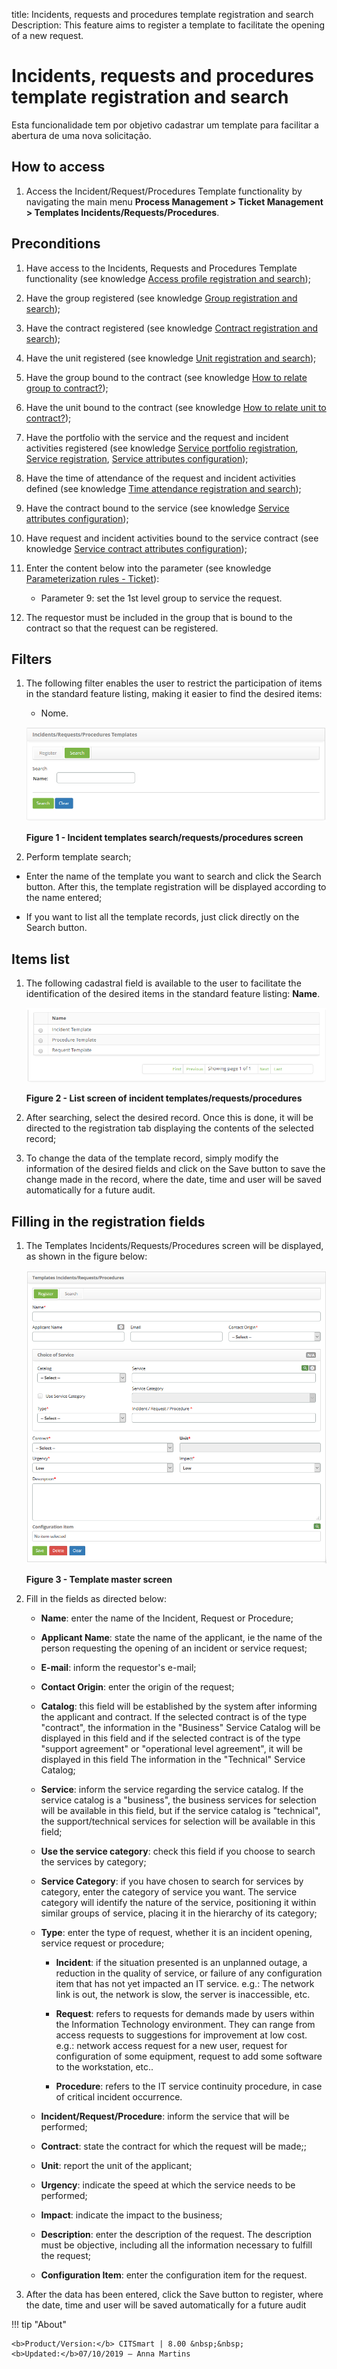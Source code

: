 title: Incidents, requests and procedures template registration and search
Description: This feature aims to register a template to facilitate the opening of a new request.

# Incidents, requests and procedures template registration and search

Esta funcionalidade tem por objetivo cadastrar um template para facilitar a
abertura de uma nova solicitação.

How to access
------------

1.  Access the Incident/Request/Procedures Template functionality by navigating the main menu **Process Management > Ticket Management > Templates Incidents/Requests/Procedures**.

Preconditions
-------------

1.  Have access to the Incidents, Requests and Procedures Template functionality (see knowledge [Access profile registration and search][1]);

2.  Have the group registered (see knowledge [Group registration and search][2]);

3.  Have the contract registered (see knowledge [Contract registration and search][3]);

4.  Have the unit registered (see knowledge [Unit registration and search][4]);

5.  Have the group bound to the contract (see knowledge [How to relate group to contract?][5]);

6.  Have the unit bound to the contract (see knowledge [How to relate unit to contract?][6]);

7.  Have the portfolio with the service and the request and incident activities registered (see knowledge [Service portfolio registration][7], [Service registration][8], [Service attributes configuration][9]);

8.  Have the time of attendance of the request and incident activities defined (see knowledge [Time attendance registration and search][10]);

9.  Have the contract bound to the service (see knowledge [Service attributes configuration][11]);

10. Have request and incident activities bound to the service contract (see knowledge [Service contract attributes configuration][12]);

11. Enter the content below into the parameter (see knowledge [Parameterization rules - Ticket][13]):

    -   Parameter 9: set the 1st level group to service the request.

12.  The requestor must be included in the group that is bound to the contract so that the request can be registered.

Filters
-------

1.  The following filter enables the user to restrict the participation of items in the standard feature listing, making it easier to find the desired items:

    -   Nome.

    ![template](images/template-incident-1.png)

    **Figure 1 - Incident templates search/requests/procedures screen**

2.  Perform template search;

-   Enter the name of the template you want to search and click the Search button. After this, the template registration will be displayed according to the name entered;

-   If you want to list all the template records, just click directly on the Search button.

Items list
-----------------

1.  The following cadastral field is available to the user to facilitate the identification of the desired items in the standard feature listing: **Name**.

    ![template](images/template-incident-2.png)

    **Figure 2 - List screen of incident templates/requests/procedures**

2.  After searching, select the desired record. Once this is done, it will be directed to the registration tab displaying the contents of the selected record;

3.  To change the data of the template record, simply modify the information of the desired fields and click on the Save button to save the change made in the record, where the date, time and user will be saved automatically for a future audit.

Filling in the registration fields
-----------------------------------

1.  The Templates Incidents/Requests/Procedures screen will be displayed, as shown in the figure below:
    
    ![template](images/template-incident-3.png)

    **Figure 3 - Template master screen**

2.  Fill in the fields as directed below:

    -   **Name**: enter the name of the Incident, Request or Procedure;

    -   **Applicant Name**: state the name of the applicant, ie the name of the person requesting the opening of an incident or service request;

    -   **E-mail**: inform the requestor's e-mail;

    -   **Contact Origin**: enter the origin of the request;

    -   **Catalog**: this field will be established by the system after informing the applicant and contract. If the selected contract is of the type "contract", the information in the "Business" Service Catalog will be displayed in this field and if the selected contract is of the type "support agreement" or "operational level agreement", it will be displayed in this field The information in the "Technical" Service Catalog;

    -   **Service**: inform the service regarding the service catalog. If the service catalog is a "business", the business services for selection will be available in this field, but if the service catalog is "technical", the support/technical services for selection will be available in this field;

    -   **Use the service category**: check this field if you choose to search the services by category;

    -   **Service Category**: if you have chosen to search for services by category, enter the category of service you want. The service category will identify the nature of the service, positioning it within similar groups of service, placing it in the hierarchy of its category;

    -   **Type**: enter the type of request, whether it is an incident opening, service request or procedure;

        -   **Incident**: if the situation presented is an unplanned outage, a reduction in the quality of service, or failure of any configuration item that has not yet impacted an IT service. e.g.: The network link is out, the network is slow, the server is inaccessible, etc.

        -   **Request**: refers to requests for demands made by users within the Information Technology environment. They can range from access requests to suggestions for improvement at low cost. e.g.: network access request for a new user, request for configuration of some equipment, request to add some software to the workstation, etc..

        -   **Procedure**: refers to the IT service continuity procedure, in case of critical incident occurrence.

    -   **Incident/Request/Procedure**: inform the service that will be performed;

    -   **Contract**: state the contract for which the request will be made;;

    -   **Unit**: report the unit of the applicant;

    -   **Urgency**: indicate the speed at which the service needs to be performed;

    -   **Impact**: indicate the impact to the business;

    -   **Description**: enter the description of the request. The description must be objective, including all the information necessary to fulfill the request;

    -   **Configuration Item**: enter the configuration item for the request.

3.  After the data has been entered, click the Save button to register, where the date, time and user will be saved automatically for a future audit

[1]:/en-us/citsmart-platform-7/initial-settings/access-settings/profile/user-profile.html
[2]:/en-us/citsmart-platform-7/initial-settings/access-settings/user/group.html
[3]:/en-us/citsmart-platform-7/additional-features/contract-management/use/register-contract.html
[4]:/en-us/citsmart-platform-7/plataform-administration/region-and-language/register-unit.html
[5]:/en-us/citsmart-platform-7/processes/tickets/relate-group.html
[6]:/en-us/citsmart-platform-7/processes/tickets/relate-unit.html
[7]:/en-us/citsmart-platform-7/processes/portfolio-and-catalog/register.html
[8]:/en-us/citsmart-platform-7/processes/portfolio-and-catalog/services.html
[9]:/en-us/citsmart-platform-7/processes/portfolio-and-catalog/configure-service-attribute.html
[10]:/en-us/citsmart-platform-7/processes/service-level/time-attendance.html
[11]:/en-us/citsmart-platform-7/processes/portfolio-and-catalog/configure-service-attribute.html
[12]:/en-us/citsmart-platform-7/processes/portfolio-and-catalog/contract-attributes.html
[13]:/en-us/citsmart-platform-7/plataform-administration/parameters-list/parametrizaion-ticket.html


!!! tip "About"

    <b>Product/Version:</b> CITSmart | 8.00 &nbsp;&nbsp;
    <b>Updated:</b>07/10/2019 – Anna Martins
